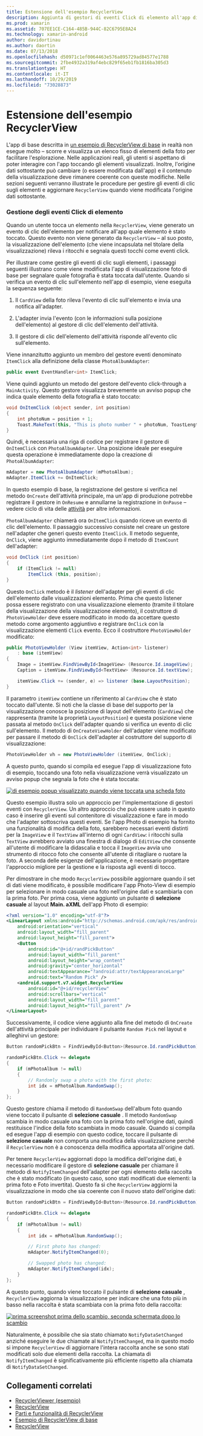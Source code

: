 ```yaml
---
title: Estensione dell'esempio RecyclerView
description: Aggiunta di gestori di eventi Click di elemento all'app di esempio RecyclerView.
ms.prod: xamarin
ms.assetid: 707EE1CE-C164-485B-944C-82C6795E8A24
ms.technology: xamarin-android
author: davidortinau
ms.author: daortin
ms.date: 07/13/2018
ms.openlocfilehash: d50971c1ef0064463e576a895729ad84577e1788
ms.sourcegitcommit: 2fbe4932a319af4ebc829f65eb1fb1816ba305d3
ms.translationtype: HT
ms.contentlocale: it-IT
ms.lasthandoff: 10/29/2019
ms.locfileid: "73028873"
---
```

# <a name="extending-the-recyclerview-example"></a>Estensione dell'esempio RecyclerView

L'app di base descritta in [un esempio di RecyclerView di base](~/android/user-interface/layouts/recycler-view/recyclerview-example.md) in realtà non esegue molto &ndash; scorre e visualizza un elenco fisso di elementi della foto per facilitare l'esplorazione. Nelle applicazioni reali, gli utenti si aspettano di poter interagire con l'app toccando gli elementi visualizzati. Inoltre, l'origine dati sottostante può cambiare (o essere modificata dall'app) e il contenuto della visualizzazione deve rimanere coerente con queste modifiche. Nelle sezioni seguenti verranno illustrate le procedure per gestire gli eventi di clic sugli elementi e aggiornare `RecyclerView` quando viene modificata l'origine dati sottostante.

### <a name="handling-item-click-events"></a>Gestione degli eventi Click di elemento

Quando un utente tocca un elemento nella `RecyclerView`, viene generato un evento di clic dell'elemento per notificare all'app quale elemento è stato toccato. Questo evento non viene generato da `RecyclerView` &ndash; al suo posto, la visualizzazione dell'elemento (che viene incapsulata nel titolare della visualizzazione) rileva i ritocchi e segnala questi tocchi come eventi click.

Per illustrare come gestire gli eventi di clic sugli elementi, i passaggi seguenti illustrano come viene modificata l'app di visualizzazione foto di base per segnalare quale fotografia è stata toccata dall'utente. Quando si verifica un evento di clic sull'elemento nell'app di esempio, viene eseguita la sequenza seguente:

1. Il `CardView` della foto rileva l'evento di clic sull'elemento e invia una notifica all'adapter.

2. L'adapter invia l'evento (con le informazioni sulla posizione dell'elemento) al gestore di clic dell'elemento dell'attività.

3. Il gestore di clic dell'elemento dell'attività risponde all'evento clic sull'elemento.

Viene innanzitutto aggiunto un membro del gestore eventi denominato `ItemClick` alla definizione della classe `PhotoAlbumAdapter`:

```csharp
public event EventHandler<int> ItemClick;
```

Viene quindi aggiunto un metodo del gestore dell'evento click-through a `MainActivity`.
Questo gestore visualizza brevemente un avviso popup che indica quale elemento della fotografia è stato toccato:

```csharp
void OnItemClick (object sender, int position)
{
    int photoNum = position + 1;
    Toast.MakeText(this, "This is photo number " + photoNum, ToastLength.Short).Show();
}

```

Quindi, è necessaria una riga di codice per registrare il gestore di `OnItemClick` con `PhotoAlbumAdapter`. Una posizione ideale per eseguire questa operazione è immediatamente dopo la creazione di `PhotoAlbumAdapter`: 

```csharp
mAdapter = new PhotoAlbumAdapter (mPhotoAlbum);
mAdapter.ItemClick += OnItemClick;

```

In questo esempio di base, la registrazione del gestore si verifica nel metodo `OnCreate` dell'attività principale, ma un'app di produzione potrebbe registrare il gestore in `OnResume` e annullarne la registrazione in `OnPause` &ndash; vedere ciclo di vita delle [attività](~/android/app-fundamentals/activity-lifecycle/index.md) per altre informazioni.

`PhotoAlbumAdapter` chiamerà ora `OnItemClick` quando riceve un evento di clic dell'elemento. Il passaggio successivo consiste nel creare un gestore nell'adapter che generi questo evento `ItemClick`. Il metodo seguente, `OnClick`, viene aggiunto immediatamente dopo il metodo di `ItemCount` dell'adapter:

```csharp
void OnClick (int position)
{
    if (ItemClick != null)
        ItemClick (this, position);
}
```

Questo `OnClick` metodo è il *listener* dell'adapter per gli eventi di clic dell'elemento dalle visualizzazioni elemento. Prima che questo listener possa essere registrato con una visualizzazione elemento (tramite il titolare della visualizzazione della visualizzazione elemento), il costruttore di `PhotoViewHolder` deve essere modificato in modo da accettare questo metodo come argomento aggiuntivo e registrare `OnClick` con la visualizzazione elementi `Click` evento.
Ecco il costruttore `PhotoViewHolder` modificato:

```csharp
public PhotoViewHolder (View itemView, Action<int> listener)
    : base (itemView)
{
    Image = itemView.FindViewById<ImageView> (Resource.Id.imageView);
    Caption = itemView.FindViewById<TextView> (Resource.Id.textView);

    itemView.Click += (sender, e) => listener (base.LayoutPosition);
}

```

Il parametro `itemView` contiene un riferimento al `CardView` che è stato toccato dall'utente. Si noti che la classe di base del supporto per la visualizzazione conosce la posizione di layout dell'elemento (`CardView`) che rappresenta (tramite la proprietà `LayoutPosition`) e questa posizione viene passata al metodo `OnClick` dell'adapter quando si verifica un evento di clic sull'elemento. Il metodo di `OnCreateViewHolder` dell'adapter viene modificato per passare il metodo di `OnClick` dell'adapter al costruttore del supporto di visualizzazione:

```csharp
PhotoViewHolder vh = new PhotoViewHolder (itemView, OnClick);
```

A questo punto, quando si compila ed esegue l'app di visualizzazione foto di esempio, toccando una foto nella visualizzazione verrà visualizzato un avviso popup che segnala la foto che è stata toccata:

[![di esempio popup visualizzato quando viene toccata una scheda foto](extending-the-example-images/01-photo-selected-sml.png)](extending-the-example-images/01-photo-selected.png#lightbox)

Questo esempio illustra solo un approccio per l'implementazione di gestori eventi con `RecyclerView`. Un altro approccio che può essere usato in questo caso è inserire gli eventi sul contenitore di visualizzazione e fare in modo che l'adapter sottoscriva questi eventi. Se l'app Photo di esempio ha fornito una funzionalità di modifica della foto, sarebbero necessari eventi distinti per la `ImageView` e il `TextView` all'interno di ogni `CardView`: i ritocchi sulla `TextView` avrebbero avviato una finestra di dialogo di `EditView` che consente all'utente di modificare la didascalia e tocca il `ImageView` avvia uno strumento di ritocco foto che consente all'utente di ritagliare o ruotare la foto. A seconda delle esigenze dell'applicazione, è necessario progettare l'approccio migliore per la gestione e la risposta agli eventi di tocco.

Per dimostrare in che modo `RecyclerView` possibile aggiornare quando il set di dati viene modificato, è possibile modificare l'app Photo-View di esempio per selezionare in modo casuale una foto nell'origine dati e scambiarla con la prima foto. Per prima cosa, viene aggiunto un pulsante di **selezione casuale** al layout **Main. aXML** dell'app Photo di esempio:

```xml
<?xml version="1.0" encoding="utf-8"?>
<LinearLayout xmlns:android="http://schemas.android.com/apk/res/android"
    android:orientation="vertical"
    android:layout_width="fill_parent"
    android:layout_height="fill_parent">
    <Button
        android:id="@+id/randPickButton"
        android:layout_width="fill_parent"
        android:layout_height="wrap_content"
        android:gravity="center_horizontal"
        android:textAppearance="?android:attr/textAppearanceLarge"
        android:text="Random Pick" />
    <android.support.v7.widget.RecyclerView
        android:id="@+id/recyclerView"
        android:scrollbars="vertical"
        android:layout_width="fill_parent"
        android:layout_height="fill_parent" />
</LinearLayout>
```

Successivamente, il codice viene aggiunto alla fine del metodo di `OnCreate` dell'attività principale per individuare il pulsante `Random Pick` nel layout e alleghirvi un gestore:

```csharp
Button randomPickBtn = FindViewById<Button>(Resource.Id.randPickButton);

randomPickBtn.Click += delegate
{
    if (mPhotoAlbum != null)
    {
        // Randomly swap a photo with the first photo:
        int idx = mPhotoAlbum.RandomSwap();
    }
};

```

Questo gestore chiama il metodo di `RandomSwap` dell'album foto quando viene toccato il pulsante di **selezione casuale** . Il metodo `RandomSwap` scambia in modo casuale una foto con la prima foto nell'origine dati, quindi restituisce l'indice della foto scambiata in modo casuale. Quando si compila ed esegue l'app di esempio con questo codice, toccare il pulsante di **selezione casuale** non comporta una modifica della visualizzazione perché il `RecyclerView` non è a conoscenza della modifica apportata all'origine dati.

Per tenere `RecyclerView` aggiornati dopo la modifica dell'origine dati, è necessario modificare il gestore di **selezione casuale** per chiamare il metodo di `NotifyItemChanged` dell'adapter per ogni elemento della raccolta che è stato modificato (in questo caso, sono stati modificati due elementi: la prima foto e Foto invertita). Questo fa sì che `RecyclerView` aggiorni la visualizzazione in modo che sia coerente con il nuovo stato dell'origine dati:

```csharp
Button randomPickBtn = FindViewById<Button>(Resource.Id.randPickButton);

randomPickBtn.Click += delegate
{
    if (mPhotoAlbum != null)
    {
        int idx = mPhotoAlbum.RandomSwap();

        // First photo has changed:
        mAdapter.NotifyItemChanged(0);

        // Swapped photo has changed:
        mAdapter.NotifyItemChanged(idx);
    }
};

```

A questo punto, quando viene toccato il pulsante di **selezione casuale** , `RecyclerView` aggiorna la visualizzazione per indicare che una foto più in basso nella raccolta è stata scambiata con la prima foto della raccolta:

[![prima screenshot prima dello scambio, seconda schermata dopo lo scambio](extending-the-example-images/02-random-pick-sml.png)](extending-the-example-images/02-random-pick.png#lightbox)

Naturalmente, è possibile che sia stato chiamato `NotifyDataSetChanged` anziché eseguire le due chiamate al `NotifyItemChanged`, ma in questo modo si impone `RecyclerView` di aggiornare l'intera raccolta anche se sono stati modificati solo due elementi della raccolta. La chiamata di `NotifyItemChanged` è significativamente più efficiente rispetto alla chiamata di `NotifyDataSetChanged`.

## <a name="related-links"></a>Collegamenti correlati

- [RecyclerViewer (esempio)](https://docs.microsoft.com/samples/xamarin/monodroid-samples/android50-recyclerviewer)
- [RecyclerView](~/android/user-interface/layouts/recycler-view/index.md)
- [Parti e funzionalità di RecyclerView](~/android/user-interface/layouts/recycler-view/parts-and-functionality.md)
- [Esempio di RecyclerView di base](~/android/user-interface/layouts/recycler-view/recyclerview-example.md)
- [RecyclerView](https://developer.android.com/reference/android/support/v7/widget/RecyclerView.html)
